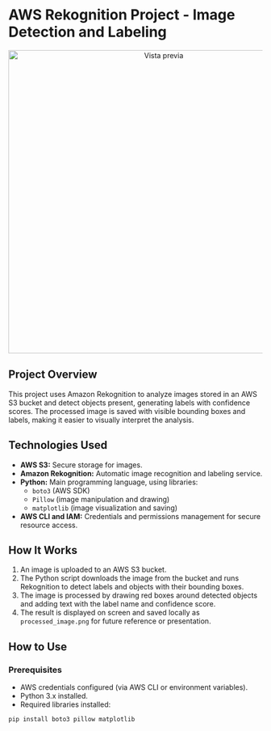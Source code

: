 # AWS Rekognition Project - Image Detection and Labeling

<p align="center">
  <img src="./assets/Sample.png" alt="Vista previa" width="600"/>
</p>


## Project Overview
This project uses Amazon Rekognition to analyze images stored in an AWS S3 bucket and detect objects present, generating labels with confidence scores. The processed image is saved with visible bounding boxes and labels, making it easier to visually interpret the analysis.

## Technologies Used
- **AWS S3:** Secure storage for images.
- **Amazon Rekognition:** Automatic image recognition and labeling service.
- **Python:** Main programming language, using libraries:
  - `boto3` (AWS SDK)
  - `Pillow` (image manipulation and drawing)
  - `matplotlib` (image visualization and saving)
- **AWS CLI and IAM:** Credentials and permissions management for secure resource access.

## How It Works
1. An image is uploaded to an AWS S3 bucket.
2. The Python script downloads the image from the bucket and runs Rekognition to detect labels and objects with their bounding boxes.
3. The image is processed by drawing red boxes around detected objects and adding text with the label name and confidence score.
4. The result is displayed on screen and saved locally as `processed_image.png` for future reference or presentation.

## How to Use

### Prerequisites
- AWS credentials configured (via AWS CLI or environment variables).
- Python 3.x installed.
- Required libraries installed:

```bash
pip install boto3 pillow matplotlib
